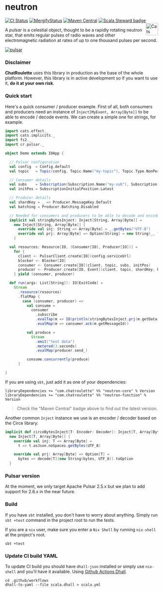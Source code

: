 # neutron

[![CI Status](https://github.com/cr-org/neutron/workflows/Scala/badge.svg)](https://github.com/cr-org/neutron/actions)
[![MergifyStatus](https://img.shields.io/endpoint.svg?url=https://gh.mergify.io/badges/cr-org/neutron&style=flat)](https://mergify.io)
[![Maven Central](https://img.shields.io/maven-central/v/com.chatroulette/neutron-core_2.13.svg)](https://search.maven.org/search?q=com.chatroulette.neutron)
[![Scala Steward badge](https://img.shields.io/badge/Scala_Steward-helping-brightgreen.svg?style=flat&logo=data:image/png;base64,iVBORw0KGgoAAAANSUhEUgAAAA4AAAAQCAMAAAARSr4IAAAAVFBMVEUAAACHjojlOy5NWlrKzcYRKjGFjIbp293YycuLa3pYY2LSqql4f3pCUFTgSjNodYRmcXUsPD/NTTbjRS+2jomhgnzNc223cGvZS0HaSD0XLjbaSjElhIr+AAAAAXRSTlMAQObYZgAAAHlJREFUCNdNyosOwyAIhWHAQS1Vt7a77/3fcxxdmv0xwmckutAR1nkm4ggbyEcg/wWmlGLDAA3oL50xi6fk5ffZ3E2E3QfZDCcCN2YtbEWZt+Drc6u6rlqv7Uk0LdKqqr5rk2UCRXOk0vmQKGfc94nOJyQjouF9H/wCc9gECEYfONoAAAAASUVORK5CYII=)](https://scala-steward.org)
<a href="https://typelevel.org/cats/"><img src="https://typelevel.org/cats/img/cats-badge.svg" height="40px" align="right" alt="Cats friendly" /></a>

A *pulsar* is a celestial object, thought to be a rapidly rotating neutron star, that emits regular pulses of radio waves and other electromagnetic radiation at rates of up to one thousand pulses per second.

[![pulsar](https://www.jpl.nasa.gov/spaceimages/images/largesize/PIA18845_hires.jpg "An accreting pulsar. Credit NASA/JPL-Caltech")](https://www.jpl.nasa.gov/spaceimages/?search=pulsar&category=#submit)

### Disclaimer

**ChatRoulette** uses this library in production as the base of the whole platform. However, this library is in active development so if you want to use it, **do it at your own risk**.

### Quick start

Here's a quick consumer / producer example. First of all, both consumers and producers need an instance of `Inject[MyEvent, Array[Byte]]` to be able to encode / decode events. We can create a simple one for strings, for example.

```scala
import cats.effect._
import cats.implicits._
import fs2._
import cr.pulsar._

object Demo extends IOApp {

  // Pulsar configuration
  val config  = Config.default
  val topic   = Topic(config, Topic.Name("my-topic"), Topic.Type.NonPersistent)

  // Consumer details
  val subs    = Subscription(Subscription.Name("my-sub"), Subscription.Type.Shared)
  val initPos = SubscriptionInitialPosition.Latest

  // Producer details
  val shardKey = _ => Producer.MessageKey.Default
  val batching = Producer.Batching.Disabled

  // Needed for consumers and producers to be able to decode and encode messages, respectively
  implicit val stringBytesInject: Inject[String, Array[Byte]] =
    new Inject[String, Array[Byte]] {
      override val inj: String => Array[Byte] = _.getBytes("UTF-8")
      override val prj: Array[Byte] => Option[String] = new String(_, "UTF-8").some
    }

  val resources: Resource[IO, (Consumer[IO], Producer[IO])] =
    for {
      client <- PulsarClient.create[IO](config.serviceUrl)
      blocker <- Blocker[IO]
      consumer <- Consumer.create[IO](client, topic, subs, initPos)
      producer <- Producer.create[IO, Event](client, topic, shardKey, batching, blocker)
    } yield (consumer, producer)

  def run(args: List[String]): IO[ExitCode] =
    Stream
      .resource(resources)
      .flatMap {
        case (consumer, producer) =>
          val consume =
            consumer
              .subscribe
              .evalTap(m => IO(println(stringBytesInject.prj(m.getData))))
              .evalMap(m => consumer.ack(m.getMessageId))

          val produce =
            Stream
              .emit("test data")
              .metered(3.seconds)
              .evalMap(producer.send_)

          consume.concurrently(produce)
      }

}
```

If you are using `sbt`, just add it as one of your dependencies:

```
libraryDependencies += "com.chatroulette" %% "neutron-core" % Version
libraryDependencies += "com.chatroulette" %% "neutron-function" % Version
```

> Check the "Maven Central" badge above to find out the latest version.


Another common `Inject` instance we use is an encoder / decoder based on the Circe library:

```scala
implicit def circeBytesInject[T: Encoder: Decoder]: Inject[T, Array[Byte]] =
  new Inject[T, Array[Byte]] {
    override val inj: T => Array[Byte] =
      t => t.asJson.noSpaces.getBytes(UTF_8)

    override val prj: Array[Byte] => Option[T] =
      bytes => decode[T](new String(bytes, UTF_8)).toOption
  }
```

### Pulsar version

At the moment, we only target Apache Pulsar 2.5.x but we plan to add support for 2.6.x in the near future.

### Build

If you have `sbt` installed, you don't have to worry about anything. Simply run `sbt +test` command in the project root to run the tests.

If you are a `nix` user, make sure you enter a `Nix Shell` by running `nix-shell` at the project's root.

```
sbt +test
```

### Update CI build YAML

To update CI build you should have `dhall-json` installed or simply use `nix-shell` and you'll have it available. Using [Github Actions Dhall](https://github.com/regadas/github-actions-dhall).

```
cd .github/workflows
dhall-to-yaml --file scala.dhall > scala.yml
```
